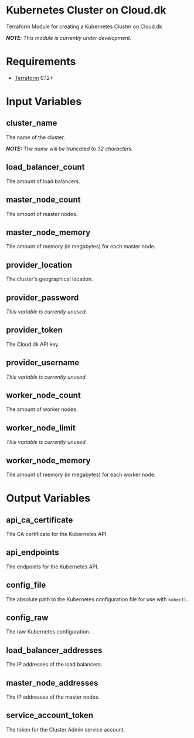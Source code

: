 # Kubernetes Cluster on Cloud.dk
Terraform Module for creating a Kubernetes Cluster on Cloud.dk

_**NOTE**: This module is currently under development._

# Requirements
- [Terraform](https://www.terraform.io/downloads.html) 0.12+

# Input Variables

## cluster_name
The name of the cluster.

_**NOTE:** The name will be truncated to 32 characters._

## load_balancer_count
The amount of load balancers.

## master_node_count
The amount of master nodes.

## master_node_memory
The amount of memory (in megabytes) for each master node.

## provider_location
The cluster's geographical location.

## provider_password
_This variable is currently unused._

## provider_token
The Cloud.dk API key.

## provider_username
_This variable is currently unused._

## worker_node_count
The amount of worker nodes.

## worker_node_limit
_This variable is currently unused._

## worker_node_memory
The amount of memory (in megabytes) for each worker node.

# Output Variables

## api_ca_certificate
The CA certificate for the Kubernetes API.

## api_endpoints
The endpoints for the Kubernetes API.

## config_file
The absolute path to the Kubernetes configuration file for use with `kubectl`.

## config_raw
The raw Kubernetes configuration.

## load_balancer_addresses
The IP addresses of the load balancers.

## master_node_addresses
The IP addresses of the master nodes.

## service_account_token
The token for the Cluster Admin service account.
